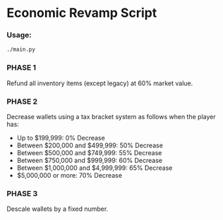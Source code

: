 # Economic Revamp Script

### Usage: 
```sh
./main.py
```

### PHASE 1

Refund all inventory items (except legacy) at 60% market value.

### PHASE 2

Decrease wallets using a tax bracket system as follows when the player has:
- Up to $199,999: 0% Decrease
- Between $200,000 and $499,999: 50% Decrease
- Between $500,000 and $749,999: 55% Decrease
- Between $750,000 and $999,999: 60% Decrease
- Between $1,000,000 and $4,999,999: 65% Decrease
- $5,000,000 or more: 70% Decrease
    
### PHASE 3

Descale wallets by a fixed number.

